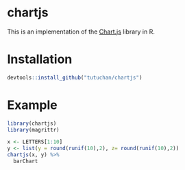 # chartjs

This is an implementation of the [Chart.js](http://www.chartjs.org/) library in R.

# Installation

```r
devtools::install_github("tutuchan/chartjs")
```

# Example

```r
library(chartjs)
library(magrittr)

x <- LETTERS[1:10]
y <- list(y = round(runif(10),2), z= round(runif(10),2))
chartjs(x, y) %>%
  barChart
```